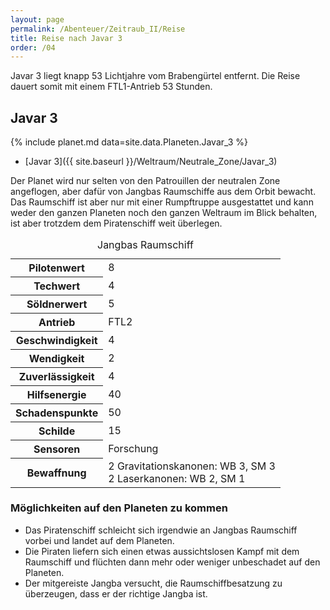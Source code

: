 ```yaml
---
layout: page
permalink: /Abenteuer/Zeitraub_II/Reise
title: Reise nach Javar 3
order: /04
---
```


Javar 3 liegt knapp 53 Lichtjahre vom Brabengürtel entfernt. Die Reise dauert somit mit einem FTL1-Antrieb 53 Stunden.

## Javar 3

{% include planet.md data=site.data.Planeten.Javar_3 %}

- [Javar 3]({{ site.baseurl }}/Weltraum/Neutrale_Zone/Javar_3)

Der Planet wird nur selten von den Patrouillen der neutralen Zone angeflogen, aber dafür von Jangbas Raumschiffe aus dem Orbit bewacht. Das Raumschiff ist aber nur mit einer Rumpftruppe ausgestattet und kann weder den ganzen Planeten noch den ganzen Weltraum im Blick behalten, ist aber trotzdem dem Piratenschiff weit überlegen.

<table>
<caption>Jangbas Raumschiff</caption>
<tbody>
<tr><th>Pilotenwert</th><td>8</td></tr>
<tr><th>Techwert</th><td>4</td></tr>
<tr><th>Söldnerwert</th><td>5</td></tr>
<tr><th>Antrieb</th><td>FTL2</td></tr>
<tr><th>Geschwindigkeit</th><td>4</td></tr>
<tr><th>Wendigkeit</th><td>2</td></tr>
<tr><th>Zuverlässigkeit</th><td>4</td></tr>
<tr><th>Hilfsenergie</th><td>40</td></tr>
<tr><th>Schadenspunkte</th><td>50</td></tr>
<tr><th>Schilde</th><td>15</td></tr>
<tr><th>Sensoren</th><td>Forschung</td></tr>
<tr><th>Bewaffnung</th><td>2 Gravitationskanonen: WB 3, SM 3<br/>
2 Laserkanonen: WB 2, SM 1</td></tr>
</tbody>
</table>

### Möglichkeiten auf den Planeten zu kommen

- Das Piratenschiff schleicht sich irgendwie an Jangbas Raumschiff vorbei und landet auf dem Planeten.
- Die Piraten liefern sich einen etwas aussichtslosen Kampf mit dem Raumschiff und flüchten dann mehr oder weniger unbeschadet auf den Planeten.
- Der mitgereiste Jangba versucht, die Raumschiffbesatzung zu überzeugen, dass er der richtige Jangba ist.
